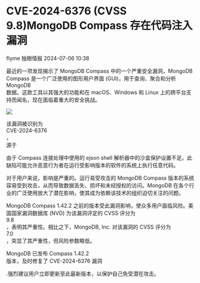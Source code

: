 #  CVE-2024-6376 (CVSS 9.8)MongoDB Compass 存在代码注入漏洞   
flyme  独眼情报   2024-07-06 10:38  
  
最近的一项发现揭示了 MongoDB Compass 中的一个严重安全漏洞，MongoDB Compass 是一个广泛使用的图形用户界面 (GUI)，用于查询、聚合和分析  
MongoDB  
数据。这款工具以其强大的功能和在 macOS、Windows 和 Linux 上的跨平台支持而闻名，现在面临着重大的安全挑战。  
  
![](https://mmbiz.qpic.cn/sz_mmbiz_png/KgxDGkACWnT2Hd8FygKjSibgppmcceQnSc52XMibjuMhicpDpyib7S6wUJwgapBlaUXnXXicU4CGkBh9IrKD4LtonxQ/640?wx_fmt=png&from=appmsg "")  
  
该漏洞被识别为  
CVE-2024-6376  
，  
源于  
  
由于 Compass 连接处理中使用的 ejson shell 解析器中的沙盒保护设置不足。此缺陷可能允许恶意行为者在运行受影响版本的软件的系统上执行任意代码。  
  
对于用户来说，影响是严重的。运行易受攻击的 MongoDB Compass 版本的系统容易受到攻击，从而导致数据丢失、损坏和未经授权的访问。MongoDB 在各个行业的广泛使用放大了潜在影响，使其成为依赖该技术的组织迫切关注的问题。  
  
MongoDB Compass 1.42.2 之前的版本受此漏洞影响，使众多用户面临风险。美国国家漏洞数据库 (NVD) 为该漏洞评定的 CVSS 评分为  
9.8  
，表明其严重性。相比之下，MongoDB, Inc. 对该漏洞的 CVSS 评分为  
7.0  
，突显了其严重性，但风险参数略低。  
  
  
MongoDB 已发布 Compass 1.42.2  
版本，及时修复了 CVE-2024-6376 漏洞  
  
  
.强烈建议用户立即更新至此最新版本，以保护自己免受潜在攻击。  
  
  
